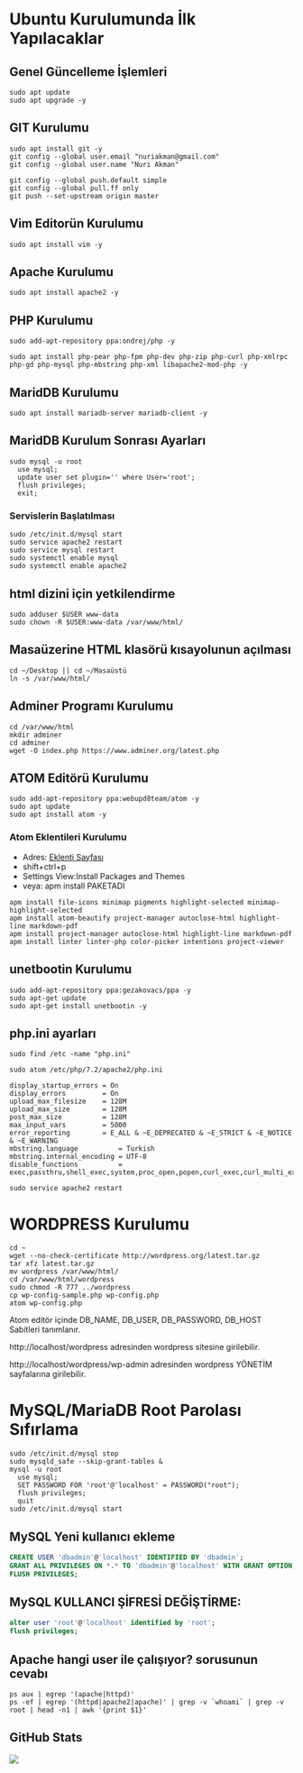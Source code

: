 # Ubuntu Kurulumunda İlk Yapılacaklar

## Genel Güncelleme İşlemleri
```
sudo apt update
sudo apt upgrade -y
```

## GIT Kurulumu
```
sudo apt install git -y
git config --global user.email "nuriakman@gmail.com"
git config --global user.name "Nuri Akman"

git config --global push.default simple
git config --global pull.ff only
git push --set-upstream origin master
```

## Vim Editorün Kurulumu
```
sudo apt install vim -y
```

## Apache Kurulumu
```
sudo apt install apache2 -y
```

## PHP Kurulumu
```
sudo add-apt-repository ppa:ondrej/php -y

sudo apt install php-pear php-fpm php-dev php-zip php-curl php-xmlrpc php-gd php-mysql php-mbstring php-xml libapache2-mod-php -y
```

## MaridDB Kurulumu
```
sudo apt install mariadb-server mariadb-client -y
```

## MaridDB Kurulum Sonrası Ayarları
```
sudo mysql -u root
  use mysql;
  update user set plugin='' where User='root';
  flush privileges;
  exit;
```


### Servislerin Başlatılması
```
sudo /etc/init.d/mysql start
sudo service apache2 restart
sudo service mysql restart
sudo systemctl enable mysql
sudo systemctl enable apache2
```

## html dizini için yetkilendirme
```
sudo adduser $USER www-data
sudo chown -R $USER:www-data /var/www/html/
```

## Masaüzerine HTML klasörü kısayolunun açılması
```
cd ~/Desktop || cd ~/Masaüstü
ln -s /var/www/html/
```

## Adminer Programı Kurulumu
```
cd /var/www/html
mkdir adminer
cd adminer
wget -O index.php https://www.adminer.org/latest.php
```

## ATOM Editörü Kurulumu
```
sudo add-apt-repository ppa:webupd8team/atom -y
sudo apt update
sudo apt install atom -y
```

### Atom Eklentileri Kurulumu
- Adres: [Eklenti Sayfası](https://atom.io/packages/list?direction=desc&sort=stars)
- shift+ctrl+p
- Settings View:Install Packages and Themes
- veya: apm install PAKETADI

```
apm install file-icons minimap pigments highlight-selected minimap-highlight-selected
apm install atom-beautify project-manager autoclose-html highlight-line markdown-pdf
apm install project-manager autoclose-html highlight-line markdown-pdf
apm install linter linter-php color-picker intentions project-viewer
```



## unetbootin  Kurulumu
```
sudo add-apt-repository ppa:gezakovacs/ppa -y
sudo apt-get update
sudo apt-get install unetbootin -y
```


## php.ini ayarları
```
sudo find /etc -name "php.ini"

sudo atom /etc/php/7.2/apache2/php.ini

display_startup_errors = On
display_errors         = On
upload_max_filesize    = 128M
upload_max_size        = 128M
post_max_size          = 128M
max_input_vars         = 5000
error_reporting        = E_ALL & ~E_DEPRECATED & ~E_STRICT & ~E_NOTICE & ~E_WARNING
mbstring.language          = Turkish
mbstring.internal_encoding = UTF-8
disable_functions          = exec,passthru,shell_exec,system,proc_open,popen,curl_exec,curl_multi_exec,parse_ini_file,show_source

sudo service apache2 restart
```

# WORDPRESS Kurulumu
```
cd ~
wget --no-check-certificate http://wordpress.org/latest.tar.gz
tar xfz latest.tar.gz
mv wordpress /var/www/html/
cd /var/www/html/wordpress
sudo chmod -R 777 ../wordpress
cp wp-config-sample.php wp-config.php
atom wp-config.php
```
Atom editör içinde DB_NAME, DB_USER, DB_PASSWORD, DB_HOST Sabitleri tanımlanır.

http://localhost/wordpress adresinden wordpress sitesine girilebilir.

http://localhost/wordpress/wp-admin adresinden wordpress YÖNETİM sayfalarına girilebilir.



# MySQL/MariaDB Root Parolası Sıfırlama
```
sudo /etc/init.d/mysql stop
sudo mysqld_safe --skip-grant-tables &
mysql -u root
  use mysql;
  SET PASSWORD FOR 'root'@'localhost' = PASSWORD("root");
  flush privileges;
  quit
sudo /etc/init.d/mysql start
```

## MySQL Yeni kullanıcı ekleme
```SQL
CREATE USER 'dbadmin'@'localhost' IDENTIFIED BY 'dbadmin';
GRANT ALL PRIVILEGES ON *.* TO 'dbadmin'@'localhost' WITH GRANT OPTION;
FLUSH PRIVILEGES;
```

## MySQL KULLANCI ŞİFRESİ DEĞİŞTİRME:
```SQL
alter user 'root'@'localhost' identified by 'root';
flush privileges;
```



## Apache hangi user ile çalışıyor? sorusunun cevabı
```
ps aux | egrep '(apache|httpd)'
ps -ef | egrep '(httpd|apache2|apache)' | grep -v `whoami` | grep -v root | head -n1 | awk '{print $1}'
```



## GitHub Stats
![](https://github-readme-stats.vercel.app/api/top-langs/?username=nuriakman&layout=compact)

